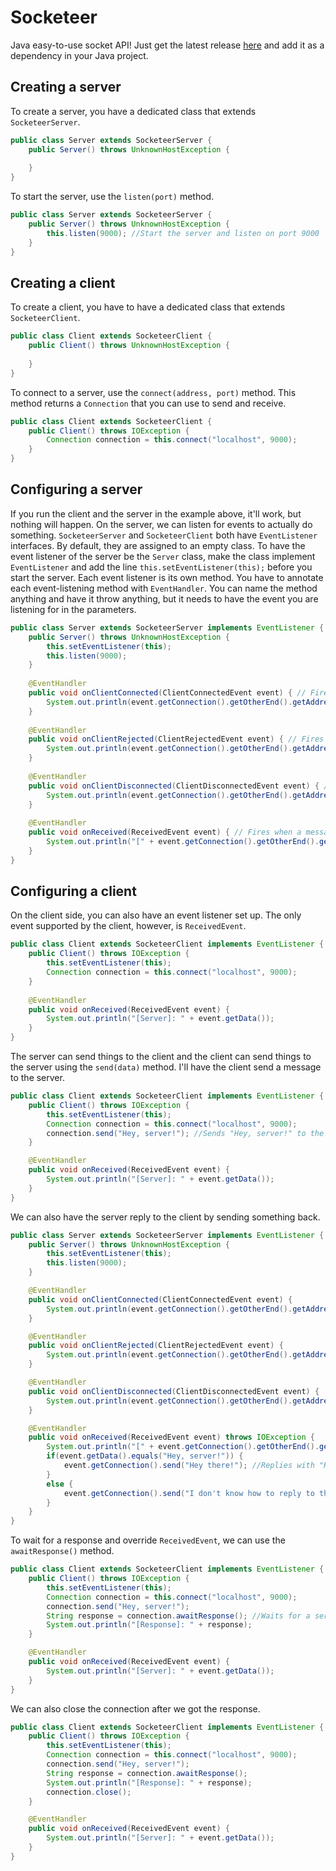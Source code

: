 # Socketeer
Java easy-to-use socket API! Just get the latest release [here](https://github.com/DenDen747/Socketeer/raw/main/builds/Java/Socketeer_2.1.jar) and add it as a dependency in your Java project.

## Creating a server
To create a server, you have a dedicated class that extends ``SocketeerServer``.
```java
public class Server extends SocketeerServer {
    public Server() throws UnknownHostException {
        
    }
}
```
To start the server, use the ``listen(port)`` method.
```java
public class Server extends SocketeerServer {
    public Server() throws UnknownHostException {
        this.listen(9000); //Start the server and listen on port 9000
    }
}
```

## Creating a client
To create a client, you have to have a dedicated class that extends ``SocketeerClient``.
```java
public class Client extends SocketeerClient {
    public Client() throws UnknownHostException {
        
    }
}
```
To connect to a server, use the ``connect(address, port)`` method. This method returns a ``Connection`` that you can use to send and receive.
```java
public class Client extends SocketeerClient {
    public Client() throws IOException {
        Connection connection = this.connect("localhost", 9000);
    }
}
```

## Configuring a server
If you run the client and the server in the example above, it'll work, but nothing will happen. On the server, we can listen for events to actually do something. ``SocketeerServer`` and ``SocketeerClient`` both have ``EventListener`` interfaces. By default, they are assigned to an empty class. To have the event listener of the server be the  ``Server`` class, make the class implement ``EventListener`` and add the line ``this.setEventListener(this);`` before you start the server. Each event listener is its own method. You have to annotate each event-listening method with ``EventHandler``. You can name the method anything and have it throw anything, but it needs to have the event you are listening for in the parameters.
```java
public class Server extends SocketeerServer implements EventListener {
    public Server() throws UnknownHostException {
        this.setEventListener(this);
        this.listen(9000);
    }
    
    @EventHandler
    public void onClientConnected(ClientConnectedEvent event) { // Fires when a client successfully connects
        System.out.println(event.getConnection().getOtherEnd().getAddress() + " connected to the server");
    }
    
    @EventHandler
    public void onClientRejected(ClientRejectedEvent event) { // Fires when a client tried to connect but gets rejected
        System.out.println(event.getConnection().getOtherEnd().getAddress() + " tried to connect to the server but got rejected due to " + event.getReason());
    }
    
    @EventHandler
    public void onClientDisconnected(ClientDisconnectedEvent event) { // Fires when a client disconnects
        System.out.println(event.getConnection().getOtherEnd().getAddress() + " disconnected from the server");
    }
    
    @EventHandler
    public void onReceived(ReceivedEvent event) { // Fires when a message is received from a client
        System.out.println("[" + event.getConnection().getOtherEnd().getAddress() + "]: " + event.getData());
    }
}
```

## Configuring a client
On the client side, you can also have an event listener set up. The only event supported by the client, however, is ``ReceivedEvent``.
```java
public class Client extends SocketeerClient implements EventListener {
    public Client() throws IOException {
        this.setEventListener(this);
        Connection connection = this.connect("localhost", 9000);
    }
    
    @EventHandler
    public void onReceived(ReceivedEvent event) {
        System.out.println("[Server]: " + event.getData());
    }
}
```
The server can send things to the client and the client can send things to the server using the ``send(data)`` method. I'll have the client send a message to the server.
```java
public class Client extends SocketeerClient implements EventListener {
    public Client() throws IOException {
        this.setEventListener(this);
        Connection connection = this.connect("localhost", 9000);
        connection.send("Hey, server!"); //Sends "Hey, server!" to the server
    }

    @EventHandler
    public void onReceived(ReceivedEvent event) {
        System.out.println("[Server]: " + event.getData());
    }
}
```
We can also have the server reply to the client by sending something back.
```java
public class Server extends SocketeerServer implements EventListener {
    public Server() throws UnknownHostException {
        this.setEventListener(this);
        this.listen(9000);
    }

    @EventHandler
    public void onClientConnected(ClientConnectedEvent event) {
        System.out.println(event.getConnection().getOtherEnd().getAddress() + " connected to the server");
    }

    @EventHandler
    public void onClientRejected(ClientRejectedEvent event) {
        System.out.println(event.getConnection().getOtherEnd().getAddress() + " tried to connect to the server but got rejected due to " + event.getReason());
    }

    @EventHandler
    public void onClientDisconnected(ClientDisconnectedEvent event) {
        System.out.println(event.getConnection().getOtherEnd().getAddress() + " disconnected from the server");
    }

    @EventHandler
    public void onReceived(ReceivedEvent event) throws IOException {
        System.out.println("[" + event.getConnection().getOtherEnd().getAddress() + "]: " + event.getData());
        if(event.getData().equals("Hey, server!")) {
            event.getConnection().send("Hey there!"); //Replies with "Hey there!" if we receive "Hey, server!"
        }
        else {
            event.getConnection().send("I don't know how to reply to that"); //Replies with "I don't know how to reply to that" if we get anything else
        }
    }
}
```
To wait for a response and override ``ReceivedEvent``, we can use the ``awaitResponse()`` method.
```java
public class Client extends SocketeerClient implements EventListener {
    public Client() throws IOException {
        this.setEventListener(this);
        Connection connection = this.connect("localhost", 9000);
        connection.send("Hey, server!");
        String response = connection.awaitResponse(); //Waits for a server response
        System.out.println("[Response]: " + response);
    }

    @EventHandler
    public void onReceived(ReceivedEvent event) {
        System.out.println("[Server]: " + event.getData());
    }
}
```
We can also close the connection after we got the response.
```java
public class Client extends SocketeerClient implements EventListener {
    public Client() throws IOException {
        this.setEventListener(this);
        Connection connection = this.connect("localhost", 9000);
        connection.send("Hey, server!");
        String response = connection.awaitResponse();
        System.out.println("[Response]: " + response);
        connection.close();
    }

    @EventHandler
    public void onReceived(ReceivedEvent event) {
        System.out.println("[Server]: " + event.getData());
    }
}
```
